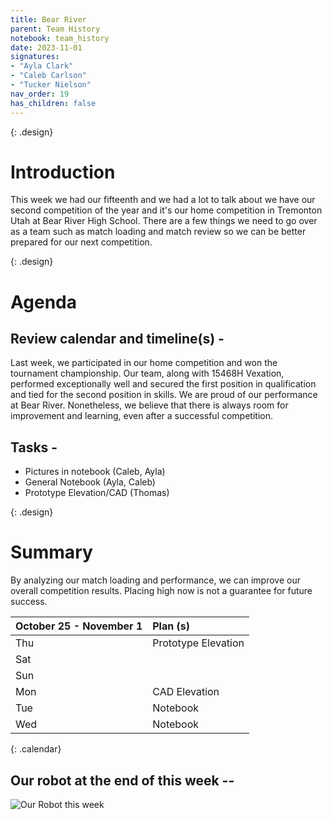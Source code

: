 ```yaml
---
title: Bear River
parent: Team History
notebook: team_history
date: 2023-11-01
signatures:
- "Ayla Clark"
- "Caleb Carlson"
- "Tucker Nielson"
nav_order: 19
has_children: false
---
```


{: .design}
# Introduction

This week we had our fifteenth and we had a lot to talk about we have our second competition of the year and it's our home competition in Tremonton Utah at Bear River High School. There are a few things we need to go over as a team such as match loading and match review so we can be better prepared for our next competition.

{: .design}
# Agenda 

## Review calendar and timeline(s) -

Last week, we participated in our home competition and won the tournament championship. Our team, along with 15468H Vexation, performed exceptionally well and secured the first position in qualification and tied for the second position in skills. We are proud of our performance at Bear River. Nonetheless, we believe that there is always room for improvement and learning, even after a successful competition.

## Tasks -

* Pictures in notebook	    (Caleb, Ayla)
* General Notebook   (Ayla, Caleb)
* Prototype Elevation/CAD   (Thomas)

{: .design}
# Summary

By analyzing our match loading and performance, we can improve our overall competition results. Placing high now is not a guarantee for future success.

| October 25 - November 1  | Plan (s) |
|:---|:---|
| Thu | Prototype Elevation |
| Sat |  |
| Sun |  |
| Mon | CAD Elevation |
| Tue | Notebook |
| Wed | Notebook |
{: .calendar}

## Our robot at the end of this week --

<img src="https://lh3.googleusercontent.com/pw/ABLVV84owQDmAKq3RnwD-n_4yluLxXAP_ljgvdNPA5h-BEX16LpwfOUMO1S0icX75qawHk5f6deXJrUUJeClRAdQhi2Qc6QfCS0basJJInZH6VXwvqCC7zHYYNdWVktuOw3lq64EXVorFZZnJc-7iZ7jJf03=w1466-h1099-s-no-gm" alt="Our Robot this week">